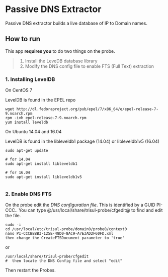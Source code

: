 # Passive DNS Extractor


Passive DNS extractor builds a live database of IP to Domain names. 

## How to run

This app **requires you** to do two things on the probe.


> 1. Install the LeveDB database library 
> 2. Modify the DNS config file to enable FTS (Full Text) extraction 


### 1. Installing LevelDB 

On CentOS 7

LevelDB is found in the EPEL repo

````
wget http://dl.fedoraproject.org/pub/epel/7/x86_64/e/epel-release-7-9.noarch.rpm
rpm -ivh epel-release-7-9.noarch.rpm
yum install leveldb
````


On Ubuntu 14.04 and 16.04

LevelDB is found in the libleveldb1 package (14.04) or libleveldb1v5 (16.04)

````
sudo apt-get update 

# for 14.04
sudo apt-get install libleveldb1 

# for 16.04
sudo apt-get install libleveldb1v5 


````


### 2. Enable DNS FTS

On the probe edit the *DNS configuration file*. This is identified by a GUID PI-CCC..
You can type @/usr/local/share/trisul-probe/cfgedit@  to find and edit the file.

````
sudo -i 
cd /usr/local/etc/trisul-probe/domain0/probe0/context0
nano PI-CCCBBBB3-125E-48D0-8AC9-A7E3AD2F60FD.xml
then change the CreateFTSDocument parameter to 'true'
````

or 


````
/usr/local/share/trisul-probe/cfgedit
#  then locate the DNS Config file and select "edit" 

````


Then restart the Probes. 

